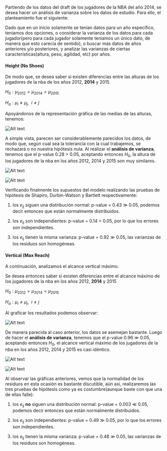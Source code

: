 Partiendo de los datos del draft de los jugadores de la NBA del año 2014, se desea hacer un análisis de varianza sobre los datos de estudio. Para ello, el planteamiento fue el siguiente:

Dado que en un inicio solamente se tenían datos para un año específico, teníamos dos opciones, o considerar la varianza de los datos para cada jugador(pero para cada jugador solamente teniamos un único dato, de manera que esto carecía de sentido), o buscar más datos de años anteriores y/o posteriores, y analizar las varianzas de ciertas características(altura, peso, agilidad, etc) por años.





#### Height (No Shoes)

De modo que, se desea saber si existen diferencias entre las alturas de los jugadores de la nba de los años 2012, **2014** y 2015

$H_0: \mu_{2012}=\mu_{2014}=\mu_{2015}$

$H_a:\mu_i\ne\mu_j,~~i\ne j$



Apoyándonos de la representación gráfica de las medias de las alturas, tenemos:

![Alt text](./anova/height/anova_height_1.png)

A simple vista, parecen ser considerablemente parecidos los datos, de modo que, según cual sea la tolerancia con la cual trabajemos, se rechazará o no nuestra hipótesis nula. Al realizar el **análisis de varianza**, tenemos que el p-value 0.28 > 0.05, aceptando entonces $H_0$, la altura de los jugadores de la nba en los años 2012, 2014 y 2015 son muy similares.



![Alt text](./anova/height/anova_height_2.png)

![Alt text](./anova/height/anova_height_3.png)

Verificando finalmente los supuestos del modelo realizando las pruebas de hipótesis de Shapiro, Durbin-Watson y Bartlett  respectivamente:

1) los $e_{ij}$ siguen una distribución normal: p-value = 0.43 $\gg$ 0.05, podemos decir entonces que están normalmente distribuidos.

2) los $e_{ij}$ son independientes: p-value = 0.14 > 0.05, por lo que los errores son independientes.

3) los $e_{ij}$ tienen la misma varianza: p-value = 0.92 $\gg$ 0.05, las varianzas de los residuos son homogéneas.









#### Vertical (Max Reach)

A continuación, analizamos el alcance  vertical máximo.

Se desea entonces saber si existen diferencias entre el alcance máximo de los jugadores de la nba en los años 2012, **2014** y 2015

$H_0: \mu_{2012}=\mu_{2014}=\mu_{2015}$

$H_a:\mu_i\ne\mu_j,~~i\ne j$



Al graficar los resultados podemos observar:

![Alt text](./anova/vertical_max_reach/anova_max_reach_1.png)

De manera parecida al caso anterior, los datos se asemejan bastante. Luego de hacer el **análisis de varianza**, tenemos que el p-value 0.96 $\gg$ 0.05, aceptando entonces $H_0$, el alcance vertical máximo de los jugadores de la nba en los años 2012, 2014 y 2015 es casi idéntico.



![Alt text](./anova/vertical_max_reach/anova_max_reach_2.png)

![Alt text](./anova/vertical_max_reach/anova_max_reach_3.png)

Al observar las gráficas anteriores, vemos que la normalidad de los residuos en esta ocasión es bastante discutible, aún así, realizaremos las tres pruebas de hipótesis como ya es costumbre(aunque baste con que una de ellas falle):

1) los $e_{ij}$ **no** siguen una distribución normal: p-value = 0.003 $\ll$ 0.05, podemos decir entonces que están normalmente distribuidos.

2) los $e_{ij}$ son independientes: p-value = 0.49 $\gg$ 0.05, por lo que los errores son independientes.

3) los $e_{ij}$ tienen la misma varianza: p-value = 0.48 $\gg$ 0.05, las varianzas de los residuos son homogéneas.

